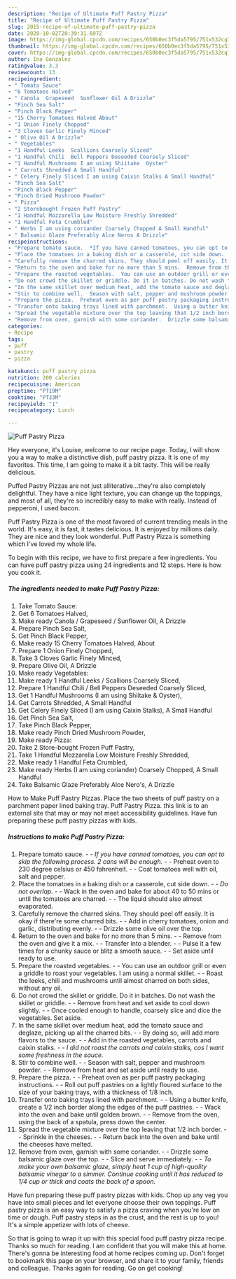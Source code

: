 ```yaml
---
description: "Recipe of Ultimate Puff Pastry Pizza"
title: "Recipe of Ultimate Puff Pastry Pizza"
slug: 2015-recipe-of-ultimate-puff-pastry-pizza
date: 2020-10-02T20:39:31.697Z
image: https://img-global.cpcdn.com/recipes/650b0ec3f5da5795/751x532cq70/puff-pastry-pizza-recipe-main-photo.jpg
thumbnail: https://img-global.cpcdn.com/recipes/650b0ec3f5da5795/751x532cq70/puff-pastry-pizza-recipe-main-photo.jpg
cover: https://img-global.cpcdn.com/recipes/650b0ec3f5da5795/751x532cq70/puff-pastry-pizza-recipe-main-photo.jpg
author: Ina Gonzalez
ratingvalue: 3.3
reviewcount: 13
recipeingredient:
- " Tomato Sauce"
- "6 Tomatoes Halved"
- " Canola  Grapeseed  Sunflower Oil A Drizzle"
- "Pinch Sea Salt"
- "Pinch Black Pepper"
- "15 Cherry Tomatoes Halved About"
- "1 Onion Finely Chopped"
- "3 Cloves Garlic Finely Minced"
- " Olive Oil A Drizzle"
- " Vegetables"
- "1 Handful Leeks  Scallions Coarsely Sliced"
- "1 Handful Chili  Bell Peppers Deseeded Coarsely Sliced"
- "1 Handful Mushrooms I am using Shiitake  Oyster"
- " Carrots Shredded A Small Handful"
- " Celery Finely Sliced I am using Caixin Stalks A Small Handful"
- "Pinch Sea Salt"
- "Pinch Black Pepper"
- "Pinch Dried Mushroom Powder"
- " Pizza"
- "2 Storebought Frozen Puff Pastry"
- "1 Handful Mozzarella Low Moisture Freshly Shredded"
- "1 Handful Feta Crumbled"
- " Herbs I am using coriander Coarsely Chopped A Small Handful"
- " Balsamic Glaze Preferably Alce Neros A Drizzle"
recipeinstructions:
- "Prepare tomato sauce.  *If you have canned tomatoes, you can opt to skip the following process. 2 cans will be enough.*  Preheat oven to 230 degree celsius or 450 fahrenheit.  Coat tomatoes well with oil, salt and pepper."
- "Place the tomatoes in a baking dish or a casserole, cut side down.  *Do not overlap.*  Wack in the oven and bake for about 40 to 50 mins or until the tomatoes are charred.  The liquid should also almost evaporated."
- "Carefully remove the charred skins. They should peel off easily. It is okay if there&#39;re some charred bits.  Add in cherry tomatoes, onion and garlic, distributing evenly.  Drizzle some olive oil over the top."
- "Return to the oven and bake for no more than 5 mins.  Remove from the oven and give it a mix.  Transfer into a blender.  Pulse it a few times for a chunky sauce or blitz a smooth sauce.  Set aside until ready to use."
- "Prepare the roasted vegetables.  You can use an outdoor grill or even a griddle to roast your vegetables. I am using a normal skillet.  Roast the leeks, chili and mushrooms until almost charred on both sides, without any oil."
- "Do not crowd the skillet or griddle. Do it in batches. Do not wash the skillet or griddle.  Remove from heat and set aside to cool down slightly.  Once cooled enough to handle, coarsely slice and dice the vegetables. Set aside."
- "In the same skillet over medium heat, add the tomato sauce and deglaze, picking up all the charred bits.  By doing so, will add more flavors to the sauce.  Add in the roasted vegetables, carrots and caixin stalks.  *I did not roast the carrots and caixin stalks, cos I want some freshness in the sauce.*"
- "Stir to combine well.  Season with salt, pepper and mushroom powder.  Remove from heat and set aside until ready to use."
- "Prepare the pizza.  Preheat oven as per puff pastry packaging instructions.  Roll out puff pastries on a lightly floured surface to the size of your baking trays, with a thickness of 1/8 inch."
- "Transfer onto baking trays lined with parchment.  Using a butter knife, create a 1/2 inch border along the edges of the puff pastries.  Wack into the oven and bake until golden brown.  Remove from the oven, using the back of a spatula, press down the center."
- "Spread the vegetable mixture over the top leaving that 1/2 inch border.  Sprinkle in the cheeses.  Return back into the oven and bake until the cheeses have melted."
- "Remove from oven, garnish with some coriander.  Drizzle some balsamic glaze over the top.  Slice and serve immediately.  *To make your own balsamic glaze, simply heat 1 cup of high-quality balsamic vinegar to a simmer. Continue cooking until it has reduced to 1/4 cup or thick and coats the back of a spoon.*"
categories:
- Recipe
tags:
- puff
- pastry
- pizza

katakunci: puff pastry pizza 
nutrition: 200 calories
recipecuisine: American
preptime: "PT19M"
cooktime: "PT33M"
recipeyield: "1"
recipecategory: Lunch

---
```



![Puff Pastry Pizza](https://img-global.cpcdn.com/recipes/650b0ec3f5da5795/751x532cq70/puff-pastry-pizza-recipe-main-photo.jpg)

Hey everyone, it's Louise, welcome to our recipe page. Today, I will show you a way to make a distinctive dish, puff pastry pizza. It is one of my favorites. This time, I am going to make it a bit tasty. This will be really delicious.

Puffed Pastry Pizzas are not just alliterative…they&#39;re also completely delightful. They have a nice light texture, you can change up the toppings, and most of all, they&#39;re so incredibly easy to make with really. Instead of pepperoni, I used bacon.

Puff Pastry Pizza is one of the most favored of current trending meals in the world. It's easy, it is fast, it tastes delicious. It is enjoyed by millions daily. They are nice and they look wonderful. Puff Pastry Pizza is something which I've loved my whole life.


To begin with this recipe, we have to first prepare a few ingredients. You can have puff pastry pizza using 24 ingredients and 12 steps. Here is how you cook it.

<!--inarticleads1-->

##### The ingredients needed to make Puff Pastry Pizza:

1. Take  Tomato Sauce:
1. Get 6 Tomatoes Halved,
1. Make ready  Canola / Grapeseed / Sunflower Oil, A Drizzle
1. Prepare Pinch Sea Salt,
1. Get Pinch Black Pepper,
1. Make ready 15 Cherry Tomatoes Halved, About
1. Prepare 1 Onion Finely Chopped,
1. Take 3 Cloves Garlic Finely Minced,
1. Prepare  Olive Oil, A Drizzle
1. Make ready  Vegetables:
1. Make ready 1 Handful Leeks / Scallions Coarsely Sliced,
1. Prepare 1 Handful Chili / Bell Peppers Deseeded Coarsely Sliced,
1. Get 1 Handful Mushrooms (I am using Shiitake &amp; Oyster),
1. Get  Carrots Shredded, A Small Handful
1. Get  Celery Finely Sliced (I am using Caixin Stalks), A Small Handful
1. Get Pinch Sea Salt,
1. Take Pinch Black Pepper,
1. Make ready Pinch Dried Mushroom Powder,
1. Make ready  Pizza:
1. Take 2 Store-bought Frozen Puff Pastry,
1. Take 1 Handful Mozzarella Low Moisture Freshly Shredded,
1. Make ready 1 Handful Feta Crumbled,
1. Make ready  Herbs (I am using coriander) Coarsely Chopped, A Small Handful
1. Take  Balsamic Glaze Preferably Alce Nero&#39;s, A Drizzle


How to Make Puff Pastry Pizzas. Place the two sheets of puff pastry on a parchment paper lined baking tray. Puff Pastry Pizza. this link is to an external site that may or may not meet accessibility guidelines. Have fun preparing these puff pastry pizzas with kids. 

<!--inarticleads2-->

##### Instructions to make Puff Pastry Pizza:

1. Prepare tomato sauce. -  - *If you have canned tomatoes, you can opt to skip the following process. 2 cans will be enough.* -  - Preheat oven to 230 degree celsius or 450 fahrenheit. -  - Coat tomatoes well with oil, salt and pepper.
1. Place the tomatoes in a baking dish or a casserole, cut side down. -  - *Do not overlap.* -  - Wack in the oven and bake for about 40 to 50 mins or until the tomatoes are charred. -  - The liquid should also almost evaporated.
1. Carefully remove the charred skins. They should peel off easily. It is okay if there&#39;re some charred bits. -  - Add in cherry tomatoes, onion and garlic, distributing evenly. -  - Drizzle some olive oil over the top.
1. Return to the oven and bake for no more than 5 mins. -  - Remove from the oven and give it a mix. -  - Transfer into a blender. -  - Pulse it a few times for a chunky sauce or blitz a smooth sauce. -  - Set aside until ready to use.
1. Prepare the roasted vegetables. -  - You can use an outdoor grill or even a griddle to roast your vegetables. I am using a normal skillet. -  - Roast the leeks, chili and mushrooms until almost charred on both sides, without any oil.
1. Do not crowd the skillet or griddle. Do it in batches. Do not wash the skillet or griddle. -  - Remove from heat and set aside to cool down slightly. -  - Once cooled enough to handle, coarsely slice and dice the vegetables. Set aside.
1. In the same skillet over medium heat, add the tomato sauce and deglaze, picking up all the charred bits. -  - By doing so, will add more flavors to the sauce. -  - Add in the roasted vegetables, carrots and caixin stalks. -  - *I did not roast the carrots and caixin stalks, cos I want some freshness in the sauce.*
1. Stir to combine well. -  - Season with salt, pepper and mushroom powder. -  - Remove from heat and set aside until ready to use.
1. Prepare the pizza. -  - Preheat oven as per puff pastry packaging instructions. -  - Roll out puff pastries on a lightly floured surface to the size of your baking trays, with a thickness of 1/8 inch.
1. Transfer onto baking trays lined with parchment. -  - Using a butter knife, create a 1/2 inch border along the edges of the puff pastries. -  - Wack into the oven and bake until golden brown. -  - Remove from the oven, using the back of a spatula, press down the center.
1. Spread the vegetable mixture over the top leaving that 1/2 inch border. -  - Sprinkle in the cheeses. -  - Return back into the oven and bake until the cheeses have melted.
1. Remove from oven, garnish with some coriander. -  - Drizzle some balsamic glaze over the top. -  - Slice and serve immediately. -  - *To make your own balsamic glaze, simply heat 1 cup of high-quality balsamic vinegar to a simmer. Continue cooking until it has reduced to 1/4 cup or thick and coats the back of a spoon.*


Have fun preparing these puff pastry pizzas with kids. Chop up any veg you have into small pieces and let everyone choose their own toppings. Puff pastry pizza is an easy way to satisfy a pizza craving when you&#39;re low on time or dough. Puff pastry steps in as the crust, and the rest is up to you! It&#39;s a simple appetizer with lots of cheese. 

So that is going to wrap it up with this special food puff pastry pizza recipe. Thanks so much for reading. I am confident that you will make this at home. There's gonna be interesting food at home recipes coming up. Don't forget to bookmark this page on your browser, and share it to your family, friends and colleague. Thanks again for reading. Go on get cooking!
